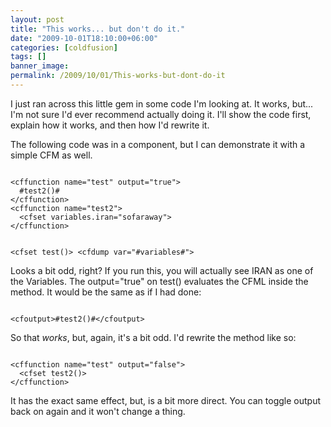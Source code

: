 ```yaml
---
layout: post
title: "This works... but don't do it."
date: "2009-10-01T18:10:00+06:00"
categories: [coldfusion]
tags: []
banner_image: 
permalink: /2009/10/01/This-works-but-dont-do-it
---
```


I just ran across this little gem in some code I'm looking at. It works, but... I'm not sure I'd ever recommend actually doing it. I'll show the code first, explain how it works, and then how I'd rewrite it.
<!--more-->
The following code was in a component, but I can demonstrate it with a simple CFM as well.

<code>
&lt;cffunction name="test" output="true"&gt;
  #test2()#
&lt;/cffunction&gt;
&lt;cffunction name="test2"&gt;
  &lt;cfset variables.iran="sofaraway"&gt;
&lt;/cffunction&gt;

&lt;cfset test()&gt;
&lt;cfdump var="#variables#"&gt;
</code>

Looks a bit odd, right? If you run this, you will actually see IRAN as one of the Variables. The output="true" on test() evaluates the CFML inside the method. It would be the same as if I had done:

<code>
&lt;cfoutput&gt;#test2()#&lt;/cfoutput&gt;
</code>

So that <i>works</i>, but, again, it's a bit odd. I'd rewrite the method like so:

<code>
&lt;cffunction name="test" output="false"&gt;
  &lt;cfset test2()&gt;
&lt;/cffunction&gt;
</code>

It has the exact same effect, but, is a bit more direct. You can toggle output back on again and it won't change a thing.